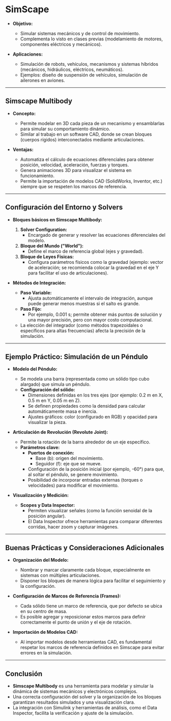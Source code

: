 # SimScape
- **Objetivo:**
  - Simular sistemas mecánicos y de control de movimiento.
  - Complementa lo visto en clases previas (modelamiento de motores, componentes eléctricos y mecánicos).

- **Aplicaciones:**
  - Simulación de robots, vehículos, mecanismos y sistemas híbridos (mecánicos, hidráulicos, eléctricos, neumáticos).
  - Ejemplos: diseño de suspensión de vehículos, simulación de ailerones en aviones.

---

## Simscape Multibody
- **Concepto:**
  - Permite modelar en 3D cada pieza de un mecanismo y ensamblarlas para simular su comportamiento dinámico.
  - Similar al trabajo en un software CAD, donde se crean bloques (cuerpos rígidos) interconectados mediante articulaciones.

- **Ventajas:**
  - Automatiza el cálculo de ecuaciones diferenciales para obtener posición, velocidad, aceleración, fuerzas y torques.
  - Genera animaciones 3D para visualizar el sistema en funcionamiento.
  - Permite la importación de modelos CAD (SolidWorks, Inventor, etc.) siempre que se respeten los marcos de referencia.

---

## Configuración del Entorno y Solvers
- **Bloques básicos en Simscape Multibody:**
  1. **Solver Configuration:**  
     - Encargado de generar y resolver las ecuaciones diferenciales del modelo.
  2. **Bloque del Mundo ("World"):**  
     - Define el marco de referencia global (ejes y gravedad).
  3. **Bloque de Leyes Físicas:**  
     - Configura parámetros físicos como la gravedad (ejemplo: vector de aceleración; se recomienda colocar la gravedad en el eje Y para facilitar el uso de articulaciones).

- **Métodos de Integración:**
  - **Paso Variable:**  
    - Ajusta automáticamente el intervalo de integración, aunque puede generar menos muestras si el salto es grande.
  - **Paso Fijo:**  
    - Por ejemplo, 0.001 s; permite obtener más puntos de solución y una mayor precisión, pero con mayor costo computacional.
  - La elección del integrador (como métodos trapezoidales o específicos para altas frecuencias) afecta la precisión de la simulación.

---

## Ejemplo Práctico: Simulación de un Péndulo
- **Modelo del Péndulo:**
  - Se modela una barra (representada como un sólido tipo cubo alargado) que simula un péndulo.
  - **Configuración del sólido:**  
    - Dimensiones definidas en los tres ejes (por ejemplo: 0.2 m en X, 0.5 m en Y, 0.05 m en Z).
    - Se definen propiedades como la densidad para calcular automáticamente masa e inercia.
    - Ajustes gráficos: color (configurado en RGB) y opacidad para visualizar la pieza.

- **Articulación de Revolución (Revolute Joint):**
  - Permite la rotación de la barra alrededor de un eje específico.
  - **Parámetros clave:**
    - **Puertos de conexión:**  
      - Base (b): origen del movimiento.  
      - Seguidor (f): eje que se mueve.
    - Configuración de la posición inicial (por ejemplo, -60°) para que, al soltar el péndulo, se genere movimiento.
    - Posibilidad de incorporar entradas externas (torques o velocidades) para modificar el movimiento.

- **Visualización y Medición:**
  - **Scopes y Data Inspector:**  
    - Permiten visualizar señales (como la función senoidal de la posición angular).
    - El Data Inspector ofrece herramientas para comparar diferentes corridas, hacer zoom y capturar imágenes.

---

## Buenas Prácticas y Consideraciones Adicionales
- **Organización del Modelo:**
  - Nombrar y marcar claramente cada bloque, especialmente en sistemas con múltiples articulaciones.
  - Disponer los bloques de manera lógica para facilitar el seguimiento y la configuración.

- **Configuración de Marcos de Referencia (Frames):**
  - Cada sólido tiene un marco de referencia, que por defecto se ubica en su centro de masa.
  - Es posible agregar y reposicionar estos marcos para definir correctamente el punto de unión y el eje de rotación.

- **Importación de Modelos CAD:**
  - Al importar modelos desde herramientas CAD, es fundamental respetar los marcos de referencia definidos en Simscape para evitar errores en la simulación.

---

## Conclusión
- **Simscape Multibody** es una herramienta para modelar y simular la dinámica de sistemas mecánicos y electrónicos complejos.
- Una correcta configuración del solver y la organización de los bloques garantizan resultados simulados y una visualización clara.
- La integración con Simulink y herramientas de análisis, como el Data Inspector, facilita la verificación y ajuste de la simulación.

